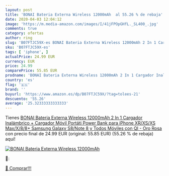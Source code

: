 ```yaml
---
layout: post
title: 'BONAI Bateria Externa Wireless 12000mAh  al 55.26 % de rebaja'
date: 2020-04-03 12:04:12
image: 'https://m.media-amazon.com/images/I/41jFPOpGHfL._SL400_.jpg'
comments: true
category: ofertas
author: ring
slug: 'B07FTJC59X-es BONAI Bateria Externa Wireless 12000mAh 2 In 1 Cargador...'
sku: 'B07FTJC59X-es'
tags: [ 'iphone', ]
actualPrice: 24.99 EUR
currency: EUR
price: 24.99
comparePrice: 55.85 EUR
prodname: 'BONAI Bateria Externa Wireless 12000mAh 2 In 1 Cargador Inalámbrico + Cargador Móvil Portáti Power Bank para iPhone XR/XS/XS Max/X/8/8+  Samsung Galaxy S8/Note 8 y Todos Móviles con QI - Oro Rosa'
country: 'es'
flag: '🇪🇸'
brand: ''
buyurl: 'https://www.amazon.es/dp/B07FTJC59X/?tag=tolees-21'
descuento: '55.26'
average: '25.32333333333333'
---
```


Tienes [BONAI Bateria Externa Wireless 12000mAh 2 In 1 Cargador Inalámbrico + Cargador Móvil Portáti Power Bank para iPhone XR/XS/XS Max/X/8/8+  Samsung Galaxy S8/Note 8 y Todos Móviles con QI - Oro Rosa](https://www.amazon.es/dp/B07FTJC59X/?tag=tolees-21) con precio final de  24.99 EUR (original: 55.85 EUR) (55.26 %  de rebaja) aqui!

[![BONAI Bateria Externa Wireless 12000mAh ](https://m.media-amazon.com/images/I/41jFPOpGHfL._SL400_.jpg)](https://www.amazon.es/dp/B07FTJC59X/?tag=tolees-21)

🔎:


[🛒 Comprar!!!](https://www.amazon.es/dp/B07FTJC59X/?tag=tolees-21)
